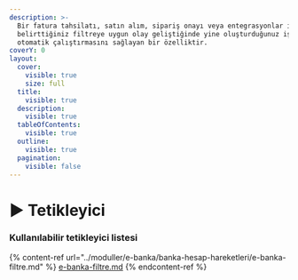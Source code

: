 ```yaml
---
description: >-
  Bir fatura tahsilatı, satın alım, sipariş onayı veya entegrasyonlar ile
  belirttiğiniz filtreye uygun olay geliştiğinde yine oluşturduğunuz iş akışını
  otomatik çalıştırmasını sağlayan bir özelliktir.
coverY: 0
layout:
  cover:
    visible: true
    size: full
  title:
    visible: true
  description:
    visible: true
  tableOfContents:
    visible: true
  outline:
    visible: true
  pagination:
    visible: false
---
```


# ▶️ Tetikleyici

### Kullanılabilir tetikleyici listesi

{% content-ref url="../moduller/e-banka/banka-hesap-hareketleri/e-banka-filtre.md" %}
[e-banka-filtre.md](../moduller/e-banka/banka-hesap-hareketleri/e-banka-filtre.md)
{% endcontent-ref %}

